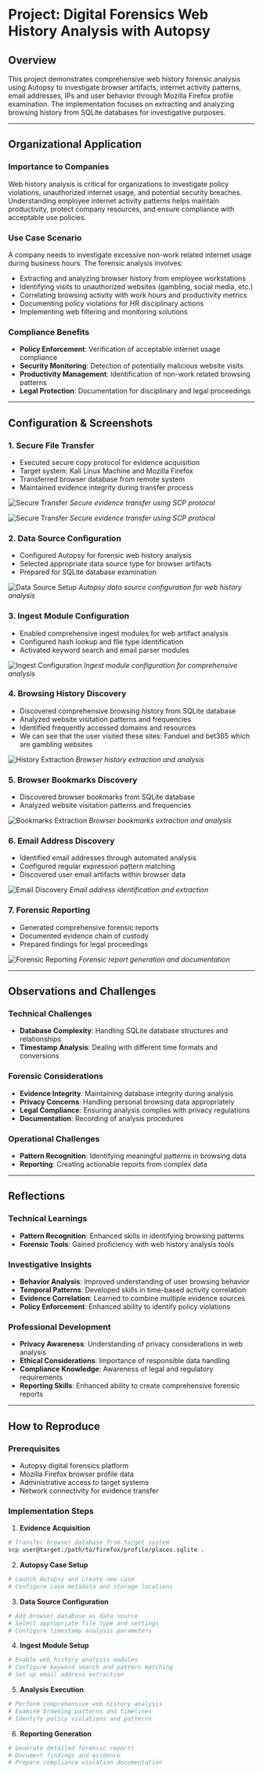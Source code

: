 # Project: Digital Forensics Web History Analysis with Autopsy

## Overview
This project demonstrates comprehensive web history forensic analysis using Autopsy to investigate browser artifacts, internet activity patterns, email addresses, IPs and user behavior through Mozilla Firefox profile examination. The implementation focuses on extracting and analyzing browsing history from SQLite databases for investigative purposes.

---

## Organizational Application

### Importance to Companies
Web history analysis is critical for organizations to investigate policy violations, unauthorized internet usage, and potential security breaches. Understanding employee internet activity patterns helps maintain productivity, protect company resources, and ensure compliance with acceptable use policies.

### Use Case Scenario
A company needs to investigate excessive non-work related internet usage during business hours. The forensic analysis involves:
- Extracting and analyzing browser history from employee workstations
- Identifying visits to unauthorized websites (gambling, social media, etc.)
- Correlating browsing activity with work hours and productivity metrics
- Documenting policy violations for HR disciplinary actions
- Implementing web filtering and monitoring solutions

### Compliance Benefits
- **Policy Enforcement**: Verification of acceptable internet usage compliance
- **Security Monitoring**: Detection of potentially malicious website visits
- **Productivity Management**: Identification of non-work related browsing patterns
- **Legal Protection**: Documentation for disciplinary and legal proceedings

---

## Configuration & Screenshots

### 1. Secure File Transfer
- Executed secure copy protocol for evidence acquisition
- Target system: Kali Linux Machine and Mozilla Firefox
- Transferred browser database from remote system
- Maintained evidence integrity during transfer process

![Secure Transfer](screenshots/mozilla-firefox-scp.png)
*Secure evidence transfer using SCP protocol*

![Secure Transfer](screenshots/secure-transfer.png)
*Secure evidence transfer using SCP protocol*

### 2. Data Source Configuration
- Configured Autopsy for forensic web history analysis
- Selected appropriate data source type for browser artifacts
- Prepared for SQLite database examination

![Data Source Setup](screenshots/data-source-setup.png)
*Autopsy data source configuration for web history analysis*

### 3. Ingest Module Configuration
- Enabled comprehensive ingest modules for web artifact analysis
- Configured hash lookup and file type identification
- Activated keyword search and email parser modules

![Ingest Configuration](screenshots/ingest-configuration.png)
*Ingest module configuration for comprehensive analysis*

### 4. Browsing History Discovery
- Discovered comprehensive browsing history from SQLite database
- Analyzed website visitation patterns and frequencies
- Identified frequently accessed domains and resources
- We can see that the user visited these sites: Fanduel and bet365 which are gambling websites

![History Extraction](screenshots/history-extraction.png)
*Browser history extraction and analysis*

### 5. Browser Bookmarks Discovery
- Discovered browser bookmarks from SQLite database
- Analyzed website visitation patterns and frequencies

![Bookmarks Extraction](screenshots/bookmarks.png)
*Browser bookmarks extraction and analysis*

### 6. Email Address Discovery
- Identified email addresses through automated analysis
- Configured regular expression pattern matching
- Discovered user email artifacts within browser data

![Email Discovery](screenshots/email-discovery.png)
*Email address identification and extraction*

### 7. Forensic Reporting
- Generated comprehensive forensic reports
- Documented evidence chain of custody
- Prepared findings for legal proceedings

![Forensic Reporting](screenshots/forensic-reporting.png)
*Forensic report generation and documentation*

---

## Observations and Challenges

### Technical Challenges
- **Database Complexity**: Handling SQLite database structures and relationships
- **Timestamp Analysis**: Dealing with different time formats and conversions

### Forensic Considerations
- **Evidence Integrity**: Maintaining database integrity during analysis
- **Privacy Concerns**: Handling personal browsing data appropriately
- **Legal Compliance**: Ensuring analysis complies with privacy regulations
- **Documentation**:  Recording of analysis procedures

### Operational Challenges
- **Pattern Recognition**: Identifying meaningful patterns in browsing data
- **Reporting**: Creating actionable reports from complex data

---

## Reflections

### Technical Learnings
- **Pattern Recognition**: Enhanced skills in identifying browsing patterns
- **Forensic Tools**: Gained proficiency with web history analysis tools

### Investigative Insights
- **Behavior Analysis**: Improved understanding of user browsing behavior
- **Temporal Patterns**: Developed skills in time-based activity correlation
- **Evidence Correlation**: Learned to combine multiple evidence sources
- **Policy Enforcement**: Enhanced ability to identify policy violations

### Professional Development
- **Privacy Awareness**: Understanding of privacy considerations in web analysis
- **Ethical Considerations**: Importance of responsible data handling
- **Compliance Knowledge**: Awareness of legal and regulatory requirements
- **Reporting Skills**: Enhanced ability to create comprehensive forensic reports

---

## How to Reproduce

### Prerequisites
- Autopsy digital forensics platform
- Mozilla Firefox browser profile data
- Administrative access to target systems
- Network connectivity for evidence transfer

### Implementation Steps

1. **Evidence Acquisition**
```bash
# Transfer browser database from target system
scp user@target:/path/to/firefox/profile/places.sqlite .
```

2. **Autopsy Case Setup**
```bash
# Launch Autopsy and create new case
# Configure case metadata and storage locations
```

3. **Data Source Configuration**
```bash
# Add browser database as data source
# Select appropriate file type and settings
# Configure timestamp analysis parameters
```

4. **Ingest Module Setup**
```bash
# Enable web history analysis modules
# Configure keyword search and pattern matching
# Set up email address extraction
```

5. **Analysis Execution**
```bash
# Perform comprehensive web history analysis
# Examine browsing patterns and timelines
# Identify policy violations and patterns
```

6. **Reporting Generation**
```bash
# Generate detailed forensic reports
# Document findings and evidence
# Prepare compliance violation documentation
```
